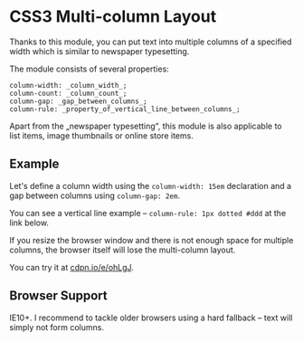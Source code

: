 CSS3 Multi-column Layout
========================

Thanks to this module, you can put text into multiple columns of a specified
width which is similar to newspaper typesetting.

The module consists of several properties:

~~~~~~~~~~~~~~~~~~~~~~~~~~~~~~~~~~~~~~~~~~~~~~~~~~~~~~~~~~~~~~~~~~~~~~~~~~~~~~~~
column-width: _column_width_;
column-count: _column_count_;
column-gap: _gap_between_columns_;
column-rule: _property_of_vertical_line_between_columns_;
~~~~~~~~~~~~~~~~~~~~~~~~~~~~~~~~~~~~~~~~~~~~~~~~~~~~~~~~~~~~~~~~~~~~~~~~~~~~~~~~

Apart from the „newspaper typesetting“, this module is also applicable to list
items, image thumbnails or online store items.

Example
-------

Let's define a column width using the `column-width: 15em` declaration and a gap
between columns using `column-gap: 2em`.

You can see a vertical line example – `column-rule: 1px dotted #ddd` at the link
below.

If you resize the browser window and there is not enough space for multiple
columns, the browser itself will lose the multi-column layout.

You can try it at [cdpn.io/e/ohLgJ](<http://cdpn.io/e/ohLgJ>).

Browser Support
---------------

IE10+. I recommend to tackle older browsers using a hard fallback – text will
simply not form columns.
